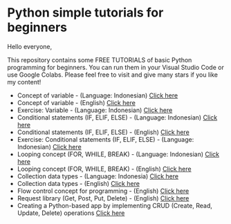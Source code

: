 # Python simple tutorials for beginners

Hello everyone, 

This repository contains some FREE TUTORIALS of basic Python programming for beginners. You can run them in your Visual Studio Code or use Google Colabs.  Please feel free to visit and give many stars if you like my content!

* Concept of variable - (Language: Indonesian) [Click here](https://github.com/harishmuh/Python-simple-tutorials/blob/main/variable_bahasa.py)
* Concept of variable - (English) [Click here](https://github.com/harishmuh/Python-simple-tutorials/blob/main/variable_engsub.py) 
* Exercise: Variable - (Language: Indonesian) [Click here](https://github.com/harishmuh/Python-simple-tutorials/blob/main/variable_practice_bahasa.ipynb)
* Conditional statements (IF, ELIF, ELSE) - (Language: Indonesian) [Click here](https://github.com/harishmuh/Python-simple-tutorials/blob/main/Conditional%20statements_bahasa.py)
* Conditional statements (IF, ELIF, ELSE) - (English) [Click here](https://github.com/harishmuh/Python-simple-tutorials/blob/main/Conditional%20statement_engsub.py)
* Exercise: Conditional statements (IF, ELIF, ELSE) - (Language: Indonesian) [Click here](https://github.com/harishmuh/Python-simple-tutorials/blob/main/Conditional_statement_practice_bahasa.ipynb)
* Looping concept (FOR, WHILE, BREAK) - (Language: Indonesian) [Click here](https://github.com/harishmuh/Python-simple-tutorials/blob/main/looping_bahasa.py)
* Looping concept (FOR, WHILE, BREAK) - (English) [Click here](https://github.com/harishmuh/Python-simple-tutorials/blob/main/looping_engsub.py)
* Collection data types - (Language: Indonesia) [Click here](https://github.com/harishmuh/Python-simple-tutorials/blob/main/collection%20data%20type_bahasa.py)
* Collection data types - (English) [Click here](https://github.com/harishmuh/Python-simple-tutorials/blob/main/collection%20data%20types_engsub.py)
* Flow control concept for programming - (English) [Click here](https://github.com/harishmuh/Python-simple-tutorials/blob/main/Flow_control_code_implementation.ipynb)
* Request library (Get, Post, Put, Delete) - (English) [Click here](https://github.com/harishmuh/Python-simple-tutorials/blob/main/Request_library.ipynb)
* Creating a Python-based app by implementing CRUD (Create, Read, Update, Delete) operations [Click here](https://github.com/harishmuh/e-feedmart)
